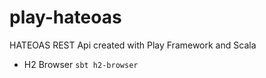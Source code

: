 # play-hateoas
HATEOAS REST Api created with Play Framework and Scala

* H2 Browser `sbt h2-browser`
